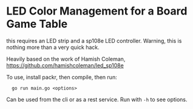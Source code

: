 # LED Color Management for a Board Game Table

this requires an LED strip and a sp108e LED controller. Warning, this is nothing more than a very quick hack.

Heavily based on the work of Hamish Coleman, https://github.com/hamishcoleman/led_sp108e

To use, install packr, then compile, then run: 

```
  go run main.go <options>
```

Can be used from the cli or as a rest service. Run with `-h` to see options.